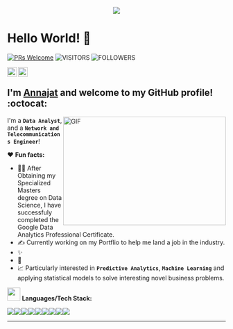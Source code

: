 <p  align="center"><img src = "IMG/intro.gif"></p>

# Hello World! 👋

[![PRs Welcome](https://img.shields.io/badge/PRs-welcome-971901.svg?style=flat&logo=github)](https://github.com/najatmalainine)
<img alt="VISITORS" src="https://komarev.com/ghpvc/?username=najatmalainine&style=flat&labelColor=red&logo=github&label=PROFILE+VIEWS&color=971901"/>
<img alt="FOLLOWERS" src="https://img.shields.io/github/followers/najatmalainine?color=971901&logo=githubb&label=FOLLOWERS"/>

<a href="https://www.linkedin.com/in/annajat-malainine-932171aa/">
  <img align="left" alt="Annajat's Linkedin" width="22px" src="https://cdn.jsdelivr.net/npm/simple-icons@v3/icons/linkedin.svg" />
</a>
<a href="https://github.com/najatmalainine">
  <img align="left" alt="Annajat's Github" width="22px" src="https://cdn.jsdelivr.net/npm/simple-icons@v3/icons/github.svg" />
</a>
<br />

## I'm [**Annajat**](https://www.linkedin.com/in/annajat-malainine-932171aa/) and welcome to my GitHub profile! :octocat:

<img align="right" height="250" width="375" alt="GIF" src="IMG/quote.gif" />

I'm a **`Data Analyst`**, and a **`Network and Telecommunications Engineer`**!

❤️ **Fun facts:**

* 👩‍🎓 After Obtaining my Specialized Masters degree on Data Science, I have successfuly completed the Google Data Analytics Professional Certificate. 
* ✍️ Currently working on my Portflio to help me land a job in the industry. 
* ✨  
* 🤔 
* 📈 Particularly interested in **`Predictive Analytics`**, **`Machine Learning`** and applying statistical models to solve interesting novel business problems.


<img src="https://media.giphy.com/media/WUlplcMpOCEmTGBtBW/giphy.gif" width="30"> **Languages/Tech Stack:** 

<img src="https://img.shields.io/badge/Python-3776AB?style=for-the-badge&logo=python&logoColor=white"><img src="https://img.shields.io/badge/MongoDB-FF9900?style=for-the-badge&logo=mongodb&logoColor=white"><img src="https://img.shields.io/badge/PostgreSQL-316192?style=for-the-badge&logo=postgresql&logoColor=white"><img src="https://img.shields.io/badge/Big_Query-07405E?style=for-the-badge&logo=bigquery&logoColor=white"><img src="https://img.shields.io/badge/Google_Sheets-2CA5E0?style=for-the-badge&logo=googlesheets&logoColor=white"><img src="https://img.shields.io/badge/Jupyter-F37626.svg?&style=for-the-badge&logo=Jupyter&logoColor=white"><img src="https://img.shields.io/badge/Markdown-000000?style=for-the-badge&logo=markdown&logoColor=white"><img src="https://img.shields.io/badge/Tableau-F2C811?style=for-the-badge&logo=tableau&logoColor=white"><img src="https://img.shields.io/badge/R-276DC3?style=for-the-badge&logo=r&logoColor=white">

---
